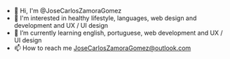 - 👋 Hi, I'm @JoseCarlosZamoraGomez
- 👀 I'm interested in healthy lifestyle, languages, web design and development and UX / UI design
- 🌱 I’m currently learning english, portuguese, web development and UX / UI design 
- 📫 How to reach me JoseCarlosZamoraGomez@outlook.com

<!---
JoseCarlosZamoraGomez/JoseCarlosZamoraGomez is a ✨ special ✨ repository because its `README.md` (this file) appears on your GitHub profile.
You can click the Preview link to take a look at your changes.
--->
